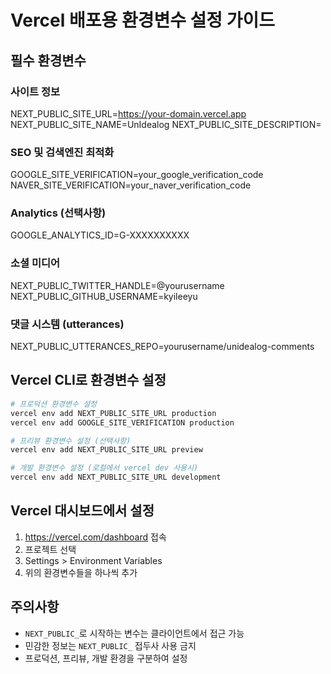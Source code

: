 # Vercel 배포용 환경변수 설정 가이드

## 필수 환경변수

### 사이트 정보

NEXT_PUBLIC_SITE_URL=https://your-domain.vercel.app
NEXT_PUBLIC_SITE_NAME=UnIdealog
NEXT_PUBLIC_SITE_DESCRIPTION=

### SEO 및 검색엔진 최적화

GOOGLE_SITE_VERIFICATION=your_google_verification_code
NAVER_SITE_VERIFICATION=your_naver_verification_code

### Analytics (선택사항)

GOOGLE_ANALYTICS_ID=G-XXXXXXXXXX

### 소셜 미디어

NEXT_PUBLIC_TWITTER_HANDLE=@yourusername
NEXT_PUBLIC_GITHUB_USERNAME=kyileeyu

### 댓글 시스템 (utterances)

NEXT_PUBLIC_UTTERANCES_REPO=yourusername/unidealog-comments

## Vercel CLI로 환경변수 설정

```bash
# 프로덕션 환경변수 설정
vercel env add NEXT_PUBLIC_SITE_URL production
vercel env add GOOGLE_SITE_VERIFICATION production

# 프리뷰 환경변수 설정 (선택사항)
vercel env add NEXT_PUBLIC_SITE_URL preview

# 개발 환경변수 설정 (로컬에서 vercel dev 사용시)
vercel env add NEXT_PUBLIC_SITE_URL development
```

## Vercel 대시보드에서 설정

1. https://vercel.com/dashboard 접속
2. 프로젝트 선택
3. Settings > Environment Variables
4. 위의 환경변수들을 하나씩 추가

## 주의사항

- `NEXT_PUBLIC_`로 시작하는 변수는 클라이언트에서 접근 가능
- 민감한 정보는 `NEXT_PUBLIC_` 접두사 사용 금지
- 프로덕션, 프리뷰, 개발 환경을 구분하여 설정
